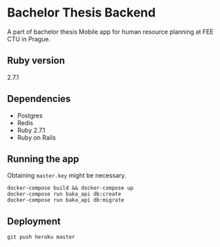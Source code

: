 # Bachelor Thesis Backend

A part of bachelor thesis Mobile app for human resource planning at FEE CTU in Prague. 
## Ruby version

2.7.1

## Dependencies

* Postgres
* Redis
* Ruby 2.7.1
* Ruby on Rails 

## Running the app

Obtaining `master.key` might be necessary.

```
docker-compose build && docker-compose up  
docker-compose run baka_api db:create
docker-compose run baka_api db:migrate
```

## Deployment

```
git push heroku master
```